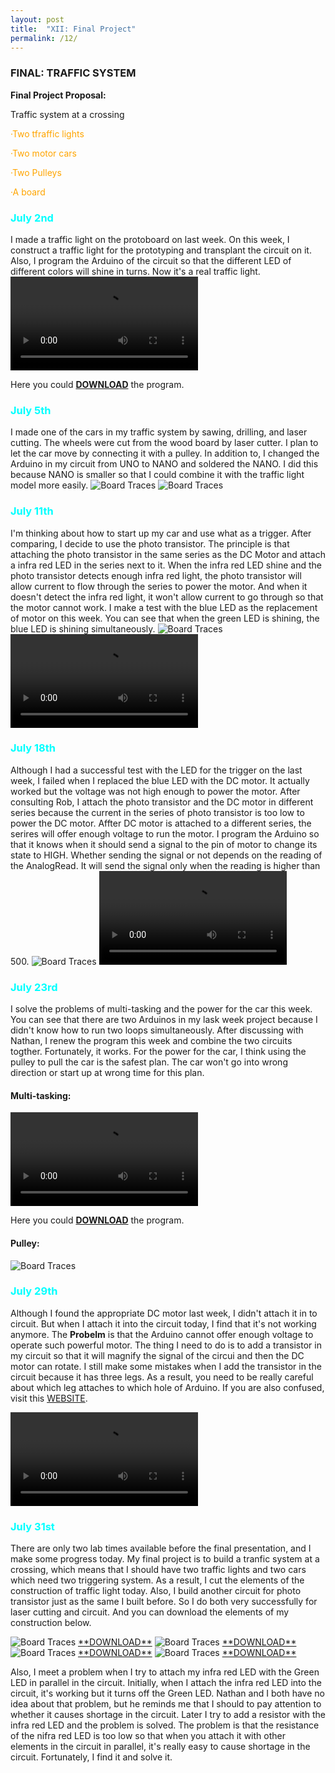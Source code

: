 ```yaml
---
layout: post
title:  "XII: Final Project"
permalink: /12/
---
```


### FINAL: TRAFFIC SYSTEM

**Final Project Proposal:**

Traffic system at a crossing

<p style="color:Orange;">·Two tfraffic lights</p>

<p style="color:Orange;">·Two motor cars</p>

<p style="color:Orange;">·Two Pulleys</p>

<p style="color:Orange;">·A board</p>

<h3 style="color:Aqua;"> July 2nd</h3>
I made a traffic light on the protoboard on last week. On this week, I construct a traffic light for the prototyping and transplant the circuit on it. Also, I program the Arduino of the circuit so that the different LED of different colors will shine in turns. Now it's a real traffic light.
<video controls>
	<source src="1.mp4" type="video/mp4">
</video>

Here you could <a href='Blink1.ino' download>**DOWNLOAD**</a> the program.

<h3 style="color:Aqua;"> July 5th</h3>
I made one of the cars in my traffic system by sawing, drilling, and laser cutting. The wheels were cut from the wood board by laser cutter. I plan to let the car move by connecting it with a pulley. In addition to, I changed the Arduino in my circuit from UNO to NANO and soldered the NANO. I did this because NANO is smaller so that I could combine it with the traffic light model more easily.
<img src="6.jpeg" alt="Board Traces">
<img src="7.jpeg" alt="Board Traces">

<h3 style="color:Aqua;"> July 11th</h3>
I'm thinking about how to start up my car and use what as a trigger. After comparing, I decide to use the photo transistor. The principle is that attaching the photo transistor in the same series as the DC Motor and attach a infra red LED in the series next to it. When the infra red LED shine and the photo transistor detects enough infra red light, the photo transistor will allow current to flow through the series to power the motor. And when it doesn't detect the infra red light, it won't allow current to go through so that the motor cannot work. I make a test with the blue LED as the replacement of motor on this week. You can see that when the green LED is shining, the blue LED is shining simultaneously.
<img src="b.jpeg" alt="Board Traces">
<video controls>
	<source src="a.mp4" type="video/mp4">
</video>

<h3 style="color:Aqua;"> July 18th</h3>
Although I had a successful test with the LED for the trigger on the last week, I failed when I replaced the blue LED with the DC motor. It actually worked but the voltage was not high enough to power the motor. After consulting Rob, I attach the photo transistor and the DC motor in different series because the current in the series of photo transistor is too low to power the DC motor. Affter DC motor is attached to a different series, the serires will offer enough voltage to run the motor. I program the Arduino so that it knows when it should send a signal to the pin of motor to change its state to HIGH. Whether sending the signal or not depends on the reading of the AnalogRead. It will send the signal only when the reading is higher than 500.
<img src="1009.jpeg" alt="Board Traces">
<video controls>
	<source src="1010.mp4" type="video/mp4">
</video>

<h3 style="color:Aqua;"> July 23rd</h3>
I solve the problems of multi-tasking and the power for the car this week. You can see that there are two Arduinos in my lask week project because I didn't know how to run two loops simultaneously. After discussing with Nathan, I renew the program this week and combine the two circuits togther. Fortunately, it works. For the power for the car, I think using the pulley to pull the car is the safest plan. The car won't go into wrong direction or start up at wrong time for this plan. 

#### Multi-tasking:
<video controls>
	<source src="DCLED.mp4" type="video/mp4">
</video>

Here you could <a href='Multi-tasking.ino' download>**DOWNLOAD**</a> the program.

#### Pulley:
<img src="DC.jpeg" alt="Board Traces">

<h3 style="color:Aqua;"> July 29th</h3>

Although I found the appropriate DC motor last week, I didn't attach it in to circuit. But when I attach it into the circuit today, I find that it's not working anymore. The **Probelm** is that the Arduino cannot offer enough voltage to operate such powerful motor. The thing I need to do is to add a transistor in my circuit so that it will magnify the signal of the circui and then the DC motor can rotate. I still make some mistakes when I add the transistor in the circuit because it has three legs. As a result, you need to be really careful about which leg attaches to which hole of Arduino. If you are also confused, visit this <a href="https://roberthart56.github.io/SCFAB/SC_lab/Output_Devices/FET/index.html">WEBSITE<a>.

<video controls>
	<source src="tran motor.mp4" type="video/mp4">
</video>

<h3 style="color:Aqua;"> July 31st</h3>

There are only two lab times available before the final presentation, and I make some progress today. My final project is to build a tranfic system at a crossing, which means that I should have two traffic lights and two cars which need two triggering system. As a result, I cut the elements of the construction of traffic light today. Also, I build another circuit for photo transistor just as the same I built before. So I do both very successfully for laser cutting and circuit. And you can download the elements of my construction below.

<img src="l1.png" alt="Board Traces">
<a href='1.dxf' download>**DOWNLOAD**</a>

<img src="l2.png" alt="Board Traces">
<a href='2.dxf' download>**DOWNLOAD**</a>

<img src="l3.png" alt="Board Traces">
<a href='3.dxf' download>**DOWNLOAD**</a>

<img src="l4.png" alt="Board Traces">
<a href='4.dxf' download>**DOWNLOAD**</a>

Also, I meet a problem when I try to attach my infra red LED with the Green LED in parallel in the circuit. Initially, when I attach the infra red LED into the circuit, it's working but it turns off the Green LED. Nathan and I both have no idea about that problem, but he reminds me that I should to pay attention to whether it causes shortage in the circuit. Later I try to add a resistor with the infra red LED and the problem is solved. The problem is that the resistance of the nifra red LED is too low so that when you attach it with other elements in the circuit in parallel, it's really easy to cause shortage in the circuit. Fortunately, I find it and solve it.



